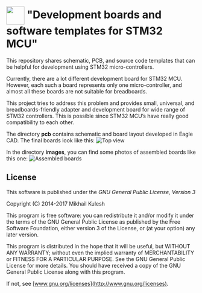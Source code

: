 # <img src="https://github.com/mkulesh/stm32DevelopmentBoards/blob/master/images/stm32_image.png" align="center" height="48" width="48"> "Development boards and software templates for STM32 MCU"

This repository shares schematic, PCB, and source code templates that can be helpful for development using STM32 micro-controllers.

Currently, there are a lot different development board for STM32 MCU. However, each such a board represents only one micro-controller, and almost all these boards are not suitable for breadboards.

This project tries to address this problem and provides small, universal, and breadboards-friendly adapter and development board for wide range of STM32 controllers. This is possible since STM32 MCU’s have really good compatibility to each other.

The directory **pcb** contains schematic and board layout developed in Eagle CAD. The final boards look like this:
![Top view](https://github.com/mkulesh/stm32DevelopmentBoards/blob/master/images/boards_top_view.jpg)

In the directory **images**, you can find some photos of assembled boards like this one:
![Assembled boards](https://github.com/mkulesh/stm32DevelopmentBoards/blob/master/images/assembled_boards_top_view.jpg)

## License

This software is published under the *GNU General Public License, Version 3*

Copyright (C) 2014-2017 Mikhail Kulesh

This program is free software: you can redistribute it and/or modify it under the terms of the GNU General Public License as published by the Free Software Foundation, either version 3 of the License, or (at your option) any later version.

This program is distributed in the hope that it will be useful, but WITHOUT ANY WARRANTY; without even the implied warranty of MERCHANTABILITY or FITNESS FOR A PARTICULAR PURPOSE.  See the GNU General Public License for more details. You should have received a copy of the GNU General Public License along with this program.

If not, see [www.gnu.org/licenses](http://www.gnu.org/licenses).
